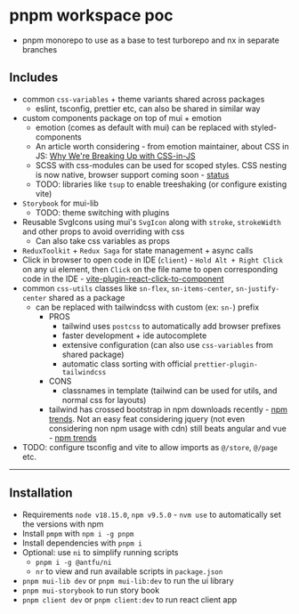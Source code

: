 # pnpm workspace poc

- pnpm monorepo to use as a base to test turborepo and nx in separate branches

## Includes

- common `css-variables` + theme variants shared across packages
  - eslint, tsconfig, prettier etc, can also be shared in similar way
- custom components package on top of mui + emotion
  - emotion (comes as default with mui) can be replaced with styled-components
  - An article worth considering - from emotion maintainer, about CSS in JS: [Why We're Breaking Up with CSS-in-JS](https://dev.to/srmagura/why-were-breaking-up-wiht-css-in-js-4g9b)
  - SCSS with css-modules can be used for scoped styles. CSS nesting is now native, browser support coming soon - [status](https://caniuse.com/css-nesting)
  - TODO: libraries like `tsup` to enable treeshaking (or configure existing vite)
- `Storybook` for mui-lib
  - TODO: theme switching with plugins
- Reusable SvgIcons using mui's `SvgIcon` along with `stroke`, `strokeWidth` and other props to avoid overriding with css
  - Can also take css variables as props
- `ReduxToolkit` + `Redux Saga` for state management + async calls
- Click in browser to open code in IDE (`client`) - `Hold Alt + Right Click` on any ui element, then `Click` on the file name to open corresponding code in the IDE - [vite-plugin-react-click-to-component](https://github.com/ArnaudBarre/vite-plugin-react-click-to-component)
- common `css-utils` classes like `sn-flex`, `sn-items-center`, `sn-justify-center` shared as a package
  - can be replaced with tailwindcss with custom (ex: `sn-`) prefix
    - PROS
      - tailwind uses `postcss` to automatically add browser prefixes
      - faster development + ide autocomplete
      - extensive configuration (can also use `css-variables` from shared package)
      - automatic class sorting with official `prettier-plugin-tailwindcss`
    - CONS
      - classnames in template (tailwind can be used for utils, and normal css for layouts)
    - tailwind has crossed bootstrap in npm downloads recently - [npm trends](https://npmtrends.com/bootstrap-vs-tailwindcss). Not an easy feat considering jquery (not even considering non npm usage with cdn) still beats angular and vue - [npm trends](https://npmtrends.com/@angular/core-vs-jquery)
- TODO: configure tsconfig and vite to allow imports as `@/store`, `@/page` etc.

---

## Installation

- Requirements `node v18.15.0`, `npm v9.5.0` - `nvm use` to automatically set the versions with npm
- Install `pmpm` with `npm i -g pnpm`
- Install dependencies with `pnpm i`
- Optional: use `ni` to simplify running scripts
  - `pnpm i -g @antfu/ni`
  - `nr` to view and run available scripts in `package.json`
- `pnpm mui-lib dev` or `pnpm mui-lib:dev` to run the ui library
- `pnpm mui-storybook` to run story book
- `pnpm client dev` or `pnpm client:dev` to run react client app
